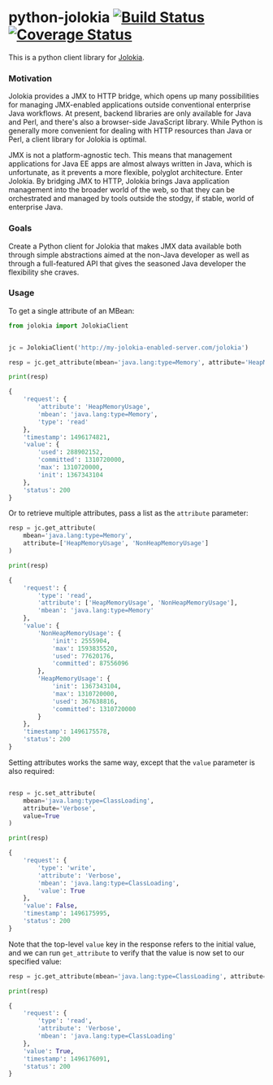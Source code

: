# python-jolokia [![Build Status](https://travis-ci.org/wbrefvem/python-jolokia.svg?branch=master)](https://travis-ci.org/wbrefvem/python-jolokia)  [![Coverage Status](https://coveralls.io/repos/github/wbrefvem/python-jolokia/badge.svg?branch=master)](https://coveralls.io/github/wbrefvem/python-jolokia?branch=master)
This is a python client library for [Jolokia](https://jolokia.org/).

### Motivation
Jolokia provides a JMX to HTTP bridge, which opens up many possibilities for managing JMX-enabled applications outside conventional enterprise Java workflows. At present, backend libraries are only available for Java and Perl, and there's also a browser-side JavaScript library. While Python is generally more convenient for dealing with HTTP resources than Java or Perl, a client library for Jolokia is optimal.

JMX is not a platform-agnostic tech. This means that management applications for Java EE apps are almost always written in Java, which is unfortunate, as it prevents a more flexible, polyglot architecture. Enter Jolokia. By bridging JMX to HTTP, Jolokia brings Java application management into the broader world of the web, so that they can be orchestrated and managed by tools outside the stodgy, if stable, world of enterprise Java.

### Goals
Create a Python client for Jolokia that makes JMX data available both through simple abstractions aimed at the non-Java developer as well as through a full-featured API that gives the seasoned Java developer the flexibility she craves.

### Usage

To get a single attribute of an MBean:

```python
from jolokia import JolokiaClient


jc = JolokiaClient('http://my-jolokia-enabled-server.com/jolokia')

resp = jc.get_attribute(mbean='java.lang:type=Memory', attribute='HeapMemoryUsage')

print(resp)

{
    'request': {
        'attribute': 'HeapMemoryUsage', 
        'mbean': 'java.lang:type=Memory', 
        'type': 'read'
    }, 
    'timestamp': 1496174821, 
    'value': {
        'used': 288902152, 
        'committed': 1310720000, 
        'max': 1310720000, 
        'init': 1367343104
    }, 
    'status': 200
}

```

Or to retrieve multiple attributes, pass a list as the ```attribute``` parameter:

```python
resp = jc.get_attribute(
    mbean='java.lang:type=Memory', 
    attribute=['HeapMemoryUsage', 'NonHeapMemoryUsage']
)

print(resp)

{
    'request': {
        'type': 'read', 
        'attribute': ['HeapMemoryUsage', 'NonHeapMemoryUsage'], 
        'mbean': 'java.lang:type=Memory'
    }, 
    'value': {
        'NonHeapMemoryUsage': {
            'init': 2555904, 
            'max': 1593835520, 
            'used': 77620176, 
            'committed': 87556096
        }, 
        'HeapMemoryUsage': {
            'init': 1367343104, 
            'max': 1310720000, 
            'used': 367638816, 
            'committed': 1310720000
        }
    }, 
    'timestamp': 1496175578, 
    'status': 200
}
```

Setting attributes works the same way, except that the ```value``` parameter is also required:

```python

resp = jc.set_attribute(
    mbean='java.lang:type=ClassLoading',
    attribute='Verbose',
    value=True
)

print(resp)

{
    'request': {
        'type': 'write', 
        'attribute': 'Verbose', 
        'mbean': 'java.lang:type=ClassLoading', 
        'value': True
    }, 
    'value': False, 
    'timestamp': 1496175995, 
    'status': 200
}

```

Note that the top-level ```value``` key in the response refers to the initial value, and we can run ```get_attribute``` to verify that the value is now set to our specified value:

```python
resp = jc.get_attribute(mbean='java.lang:type=ClassLoading', attribute='Verbose')

print(resp)

{
    'request': {
        'type': 'read', 
        'attribute': 'Verbose', 
        'mbean': 'java.lang:type=ClassLoading'
    }, 
    'value': True, 
    'timestamp': 1496176091, 
    'status': 200
}
``` 